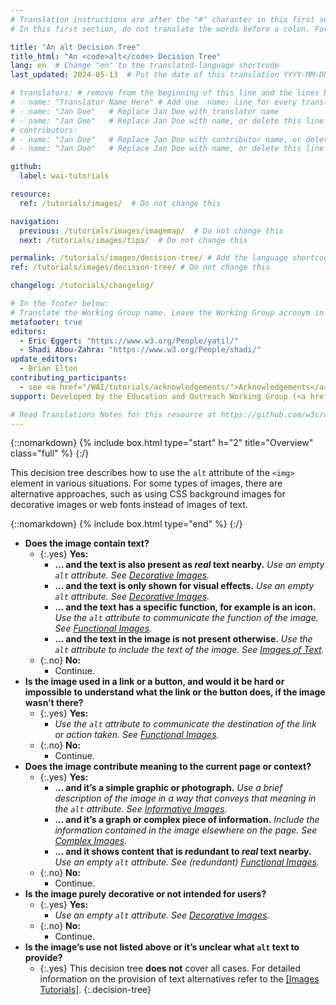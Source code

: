 ```yaml
---
# Translation instructions are after the "#" character in this first section. They are comments that do not show up in the web page. You do not need to translate the instructions after "#".
# In this first section, do not translate the words before a colon. For example, do not translate "title:". Do translate the text after "title:".

title: "An alt Decision Tree"
title_html: "An <code>alt</code> Decision Tree"
lang: en  # Change "en" to the translated-language shortcode
last_updated: 2024-05-13  # Put the date of this translation YYYY-MM-DD (with month in the middle)

# translators: # remove from the beginning of this line and the lines below: "# " (the hash sign and the space)
# - name: "Translator Name Here" # Add one -name: line for every translator
# - name: "Jan Doe"   # Replace Jan Doe with translator name
# - name: "Jan Doe"   # Replace Jan Doe with name, or delete this line if not multiple translators
# contributors:
# - name: "Jan Doe"   # Replace Jan Doe with contributor name, or delete this line if none
# - name: "Jan Doe"   # Replace Jan Doe with name, or delete this line if not multiple contributors

github:
  label: wai-tutorials

resource:
  ref: /tutorials/images/  # Do not change this

navigation:
  previous: /tutorials/images/imagemap/  # Do not change this
  next: /tutorials/images/tips/  # Do not change this

permalink: /tutorials/images/decision-tree/ # Add the language shortcode to the end, with no slash at end, for example: /link/to/page/fr
ref: /tutorials/images/decision-tree/ # Do not change this

changelog: /tutorials/changelog/

# In the footer below:
# Translate the Working Group name. Leave the Working Group acronym in English.
metafooter: true
editors:
  - Eric Eggert: "https://www.w3.org/People/yatil/"
  - Shadi Abou-Zahra: "https://www.w3.org/People/shadi/"
update_editors:
  - Brian Elton
contributing_participants:
  - see <a href="/WAI/tutorials/acknowledgements/">Acknowledgements</a>
support: Developed by the Education and Outreach Working Group (<a href="https://www.w3.org/groups/wg/eowg">EOWG</a>). Developed with support from the <a href="https://www.w3.org/WAI/ACT/">WAI-ACT project</a>, co-funded by the <strong>European Commission <abbr title="Information Society Technologies">IST</abbr> Programme</strong>.

# Read Translations Notes for this resource at https://github.com/w3c/wai-tutorials#readme
---
```


{::nomarkdown}
{% include box.html type="start" h="2" title="Overview" class="full" %}
{:/}

This decision tree describes how to use the `alt` attribute of the `<img>` element in various situations. For some types of images, there are alternative approaches, such as using CSS background images for decorative images or web fonts instead of images of text.

{::nomarkdown}
{% include box.html type="end" %}
{:/}

- **Does the image contain text?**
  - {:.yes} **Yes:**
    -   **… and the text is also present as *real* text nearby.**
      _Use an empty `alt` attribute. See [Decorative Images](/tutorials/images/decorative/)._
    -   **… and the text is only shown for visual effects.**
      _Use an empty `alt` attribute. See [Decorative Images](/tutorials/images/decorative/)._
    -   **… and the text has a specific function, for example is an icon.**
      _Use the `alt` attribute to communicate the function of the image. See [Functional Images](/tutorials/images/functional/)._
    -   **… and the text in the image is not present otherwise.** _Use the `alt` attribute to include the text of the image. See [Images of Text](/tutorials/images/textual/#styled-text-decorative-effect)._
  - {:.no} **No:**
    - Continue.
- **Is the image used in a link or a button, and would it be hard or impossible to understand what the link or the button does, if the image wasn’t there?**
  - {:.yes} **Yes:**
    - _Use the `alt` attribute to communicate the destination of the link or action taken. See [Functional Images](/tutorials/images/functional/)._
  - {:.no} **No:**
    - Continue.
- **Does the image contribute meaning to the current page or context?**
  - {:.yes} **Yes:**
    - **… and it’s a simple graphic or photograph.**
      _Use a brief description of the image in a way that conveys that meaning in the `alt` attribute. See [Informative Images](/tutorials/images/informative/)._
    - **… and it’s a graph or complex piece of information.**
      _Include the information contained in the image elsewhere on the page. See [Complex Images](/tutorials/images/complex/)._
    - **… and it shows content that is redundant to *real* text nearby.**
      _Use an empty `alt` attribute. See (redundant) [Functional Images](/tutorials/images/functional/#logo-image-within-link-text)._
  - {:.no} **No:**
    - Continue.
- **Is the image purely decorative or not intended for users?**
  - {:.yes} **Yes:**
    - _Use an empty `alt` attribute. See [Decorative Images](/tutorials/images/decorative/)._
  - {:.no} **No:**
    - Continue.
- **Is the image’s use not listed above or it’s unclear what `alt` text to provide?**
  - {:.yes} This decision tree **does not** cover all cases. For detailed information on the provision of text alternatives refer to the [[Images Tutorials]](/tutorials/images/).
{:.decision-tree}
